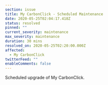 ```yaml
---
section: issue
title: My CarbonClick - Scheduled Maintenance
date: 2020-05-25T02:04:17.418Z
status: resolved
pinned: ""
current_severity: maintenance
max_severity: maintenance
duration: 30 mins
resolved_on: 2020-05-25T02:20:00.000Z
affected:
  - My CarbonClick
twitterFeed: ""
enableComments: false
---
```

Scheduled upgrade of My CarbonClick.